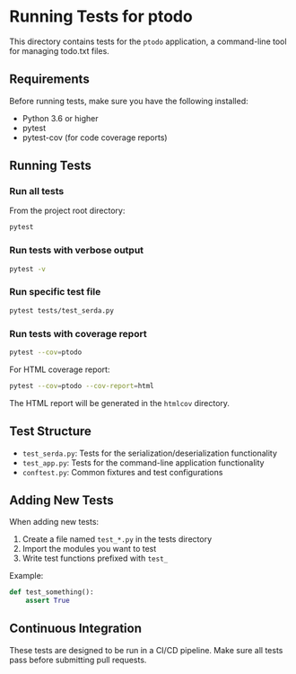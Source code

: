 # Running Tests for ptodo

This directory contains tests for the `ptodo` application, a command-line tool for managing todo.txt files.

## Requirements

Before running tests, make sure you have the following installed:
- Python 3.6 or higher
- pytest
- pytest-cov (for code coverage reports)

## Running Tests

### Run all tests

From the project root directory:

```bash
pytest
```

### Run tests with verbose output

```bash
pytest -v
```

### Run specific test file

```bash
pytest tests/test_serda.py
```

### Run tests with coverage report

```bash
pytest --cov=ptodo
```

For HTML coverage report:

```bash
pytest --cov=ptodo --cov-report=html
```

The HTML report will be generated in the `htmlcov` directory.

## Test Structure

- `test_serda.py`: Tests for the serialization/deserialization functionality
- `test_app.py`: Tests for the command-line application functionality
- `conftest.py`: Common fixtures and test configurations

## Adding New Tests

When adding new tests:
1. Create a file named `test_*.py` in the tests directory
2. Import the modules you want to test
3. Write test functions prefixed with `test_`

Example:
```python
def test_something():
    assert True
```

## Continuous Integration

These tests are designed to be run in a CI/CD pipeline. Make sure all tests pass before submitting pull requests.

